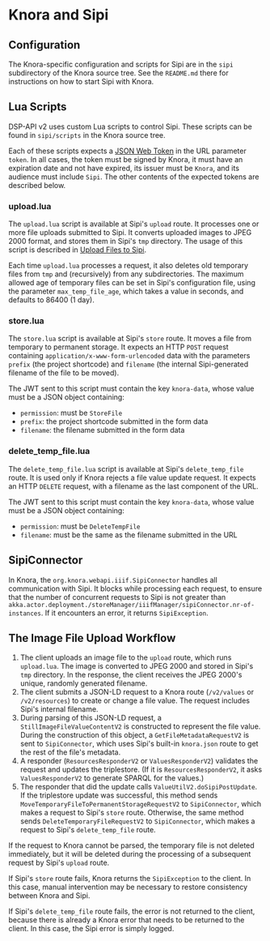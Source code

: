 <!---
Copyright © 2015-2021 the contributors (see Contributors.md).

This file is part of DSP — DaSCH Service Platform.

DSP is free software: you can redistribute it and/or modify
it under the terms of the GNU Affero General Public License as published
by the Free Software Foundation, either version 3 of the License, or
(at your option) any later version.

DSP is distributed in the hope that it will be useful,
but WITHOUT ANY WARRANTY; without even the implied warranty of
MERCHANTABILITY or FITNESS FOR A PARTICULAR PURPOSE.  See the
GNU Affero General Public License for more details.

You should have received a copy of the GNU Affero General Public
License along with DSP. If not, see <http://www.gnu.org/licenses/>.
-->

# Knora and Sipi

## Configuration

The Knora-specific configuration and scripts for Sipi are in the
`sipi` subdirectory of the Knora source tree. See the `README.md` there for instructions on how to start Sipi with
Knora.

## Lua Scripts

DSP-API v2 uses custom Lua scripts to control Sipi. These scripts can be found in `sipi/scripts` in the Knora source
tree.

Each of these scripts expects a [JSON Web Token](https://jwt.io/) in the URL parameter `token`. In all cases, the token
must be signed by Knora, it must have an expiration date and not have expired, its issuer must be `Knora`, and its
audience must include `Sipi`. The other contents of the expected tokens are described below.

### upload.lua

The `upload.lua` script is available at Sipi's `upload` route. It processes one or more file uploads submitted to Sipi.
It converts uploaded images to JPEG 2000 format, and stores them in Sipi's `tmp` directory. The usage of this script is
described in
[Upload Files to Sipi](../../../03-apis/api-v2/editing-values.md#upload-files-to-sipi).

Each time `upload.lua` processes a request, it also deletes old temporary files from `tmp` and (recursively) from any
subdirectories. The maximum allowed age of temporary files can be set in Sipi's configuration file, using the parameter
`max_temp_file_age`, which takes a value in seconds, and defaults to 86400 (1 day).

### store.lua

The `store.lua` script is available at Sipi's `store` route. It moves a file from temporary to permanent storage. It
expects an HTTP `POST` request containing
`application/x-www-form-urlencoded` data with the parameters `prefix` (the project shortcode) and `filename` (the
internal Sipi-generated filename of the file to be moved).

The JWT sent to this script must contain the key `knora-data`, whose value must be a JSON object containing:

- `permission`: must be `StoreFile`
- `prefix`: the project shortcode submitted in the form data
- `filename`: the filename submitted in the form data

### delete_temp_file.lua

The `delete_temp_file.lua` script is available at Sipi's `delete_temp_file` route. It is used only if Knora rejects a
file value update request. It expects an HTTP `DELETE` request, with a filename as the last component of the URL.

The JWT sent to this script must contain the key `knora-data`, whose value must be a JSON object containing:

- `permission`: must be `DeleteTempFile`
- `filename`: must be the same as the filename submitted in the URL

## SipiConnector

In Knora, the `org.knora.webapi.iiif.SipiConnector` handles all communication with Sipi. It blocks while processing each
request, to ensure that the number of concurrent requests to Sipi is not greater than
`akka.actor.deployment./storeManager/iiifManager/sipiConnector.nr-of-instances`. If it encounters an error, it
returns `SipiException`.

## The Image File Upload Workflow

1. The client uploads an image file to the `upload` route, which runs
   `upload.lua`. The image is converted to JPEG 2000 and stored in Sipi's `tmp`
   directory. In the response, the client receives the JPEG 2000's unique, randomly generated filename.
2. The client submits a JSON-LD request to a Knora route (`/v2/values` or `/v2/resources`)
   to create or change a file value. The request includes Sipi's internal filename.
3. During parsing of this JSON-LD request, a `StillImageFileValueContentV2`
   is constructed to represent the file value. During the construction of this object, a `GetFileMetadataRequestV2` is
   sent to `SipiConnector`, which uses Sipi's built-in `knora.json` route to get the rest of the file's metadata.
4. A responder (`ResourcesResponderV2` or `ValuesResponderV2`) validates the request and updates the triplestore. (If it
   is `ResourcesResponderV2`, it asks `ValuesResponderV2` to generate SPARQL for the values.)
5. The responder that did the update calls `ValueUtilV2.doSipiPostUpdate`. If the triplestore update was successful,
   this method sends
   `MoveTemporaryFileToPermanentStorageRequestV2` to `SipiConnector`, which makes a request to Sipi's `store` route.
   Otherwise, the same method sends
   `DeleteTemporaryFileRequestV2` to `SipiConnector`, which makes a request to Sipi's `delete_temp_file` route.

If the request to Knora cannot be parsed, the temporary file is not deleted immediately, but it will be deleted during
the processing of a subsequent request by Sipi's `upload` route.

If Sipi's `store` route fails, Knora returns the `SipiException` to the client. In this case, manual intervention may be
necessary to restore consistency between Knora and Sipi.

If Sipi's `delete_temp_file` route fails, the error is not returned to the client, because there is already a Knora
error that needs to be returned to the client. In this case, the Sipi error is simply logged.

